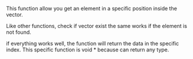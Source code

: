 This function allow you get an element in a specific position inside the vector.

Like other functions, check if vector exist the same works if the element is not found.

if everything works well, the function will return the data in the specific index. This specific function is void * because can return any type.

